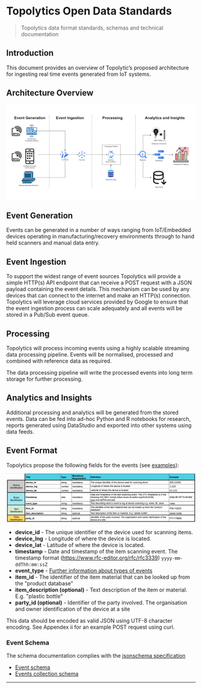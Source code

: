 # Topolytics Open Data Standards

> Topolytics data format standards, schemas and technical documentation


## Introduction
This document provides an overview of Topolytic’s proposed architecture for ingesting real time events generated from IoT systems.

## Architecture Overview

![Architecture Overview Diagram](images/architecture-overview.png)
## Event Generation
Events can be generated in a number of ways ranging from IoT/Embedded devices operating in manufacturing/recovery environments through to hand held scanners and manual data entry.

## Event Ingestion
To support the widest range of event sources Topolytics will provide a simple HTTP(s) API endpoint that can receive a POST request with a JSON payload containing the event details. This mechanism can be used by any devices that can connect to the internet and make an HTTP(s) connection.
Topolytics will leverage cloud services provided by Google to ensure that the event ingestion process can scale adequately and all events will be stored in a Pub/Sub event queue.

## Processing
Topolytics will process incoming events using a highly scalable streaming data processing pipeline.
Events will be normalised, processed and combined with reference data as required.

The data processing pipeline will write the processed events into long term storage for further processing.

## Analytics and Insights
Additional processing and analytics will be generated from the stored events. Data can be fed into ad-hoc Python and R notebooks for research, reports generated using DataStudio and exported into other systems using data feeds.

## Event Format
Topolytics propose the following fields for the events (see [examples](./examples.md)):

![Event Format](images/event-format.png)

- **device_id** - The unique identifier of the device used for scanning items.
- **device_lng** - Longitude of where the device is located.
- **device_lat** - Latitude of where the device is located.
- **timestamp** - Date and timestamp of the item scanning event. The timestamp format (https://www.rfc-editor.org/rfc/rfc3339) `yyyy-mm-ddThh:mm:ssZ`
- **event_type** - [Further information about types of events](./events.md)
- **item_id** - The identifier of the item material that can be looked up from the "product database"
- **item_description (optional)** - Text description of the item or material. E.g. "plastic bottle"
- **party_id (optional)** - Identifier of the party involved. The organisation and owner identification of the device at a site

This data should be encoded as valid JSON using UTF-8 character encoding. See Appendex ii for an example POST request using curl.

### Event Schema

The schema documentation complies with the [jsonschema specification](https://json-schema.org/specification.html)

- [Event schema](./schema/events/json/event.schema.md) 
- [Events collection schema](./schema/events/json/events.schema.md)
  

---
